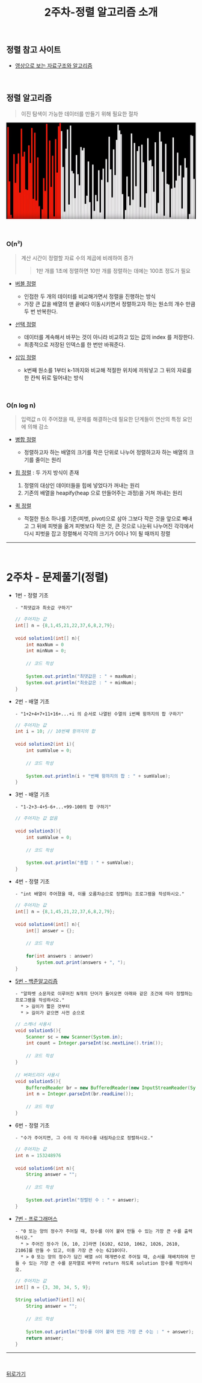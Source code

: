 <div align=center>

# 2주차-정렬 알고리즘 소개

</div>

<br>

## 정렬 참고 사이트
- [영상으로 보는 자료구조와 알고리즘](https://visualgo.net/ko)

<br>

## 정렬 알고리즘
> 이진 탐색이 가능한 데이터를 만들기 위해 필요한 절차

<div align=center>

[![Video](../img/01.JPG)](https://www.youtube.com/watch?v=kPRA0W1kECg)

</div>

<br>

### O(n²)
> 계산 시간이 정렬할 자료 수의 제곱에 비례하여 증가
>> 1만 개를 1초에 정렬하면 10만 개를 정렬하는 데에는 100초 정도가 필요

- [버블 정렬](https://youtu.be/lyZQPjUT5B4)
  - 인접한 두 개의 데이터를 비교해가면서 정렬을 진행하는 방식
  - 가장 큰 값을 배열의 맨 끝에다 이동시키면서 정렬하고자 하는 원소의 개수 만큼 두 번 반복한다.

- [선택 정렬](https://youtu.be/Ns4TPTC8whw)
  - 데이터를 계속해서 바꾸는 것이 아니라 비교하고 있는 값의 index 를 저장한다.
  - 최종적으로 저장된 인덱스를 한 번만 바꿔준다.

- [삽입 정렬](https://youtu.be/ROalU379l3U)
  - k번째 원소를 1부터 k-1까지와 비교해 적절한 위치에 끼워넣고 그 뒤의 자료를 한 칸씩 뒤로 밀어내는 방식

<br>

### O(n log n)
> 입력값 n 이 주어졌을 때, 문제를 해결하는데 필요한 단계들이 연산의 특정 요인에 의해 감소

- [병합 정렬](https://youtu.be/XaqR3G_NVoo)
  - 정렬하고자 하는 배열의 크기를 작은 단위로 나누어 정렬하고자 하는 배열의 크기를 줄이는 원리

- [힙 정렬](https://youtu.be/6NB0GHY11Iw) : 두 가지 방식이 존재
  1. 정렬의 대상인 데이터들을 힙에 넣었다가 꺼내는 원리
  2. 기존의 배열을 heapify(heap 으로 만들어주는 과정)을 거쳐 꺼내는 원리

- [퀵 정렬](https://youtu.be/ywWBy6J5gz8)
  - 적절한 원소 하나를 기준(피벗, pivot)으로 삼아 그보다 작은 것을 앞으로 빼내고 그 뒤에 피벗을 옮겨 피벗보다 작은 것, 큰 것으로 나눈뒤 나누어진 각각에서 다시 피벗을 잡고 정렬해서 각각의 크기가 0이나 1이 될 때까지 정렬

<hr>
<br>

# 2주차 - 문제풀기(정렬)
- 1번 - 정렬 기초
    ```
    - "최댓값과 최솟값 구하기"
    ```
    ```java
    // 주어지는 값
    int[] n = {8,1,45,21,22,37,6,8,2,79};
    
    void solution1(int[] n){
        int maxNum = 0
        int minNum = 0;

        // 코드 작성

        System.out.println("최댓값은 : " + maxNum);
        System.out.println("최솟값은 : " + minNum);
    }
    ```

- 2번 - 배열 기초
    ```
    - "1+2+4+7+11+16+...+i 의 순서로 나열된 수열의 i번째 항까지의 합 구하기"
    ```
    ```java
    // 주어지는 값
    int i = 10; // 10번째 항까지의 합

    void solution2(int i){
        int sumValue = 0;

        // 코드 작성

        System.out.println(i + "번째 항까지의 합 : " + sumValue);
    }
    ```

- 3번 - 배열 기초
    ```
    - "1-2+3-4+5-6+...+99-100의 합 구하기"
    ```
    ```java
    // 주어지는 값 없음

    void solution3(){
        int sumValue = 0;

        // 코드 작성

        System.out.println("총합 : " + sumValue);
    }
    ```

- 4번 - 정렬 기초
    ```
    - "int 배열이 주어졌을 때, 이를 오름차순으로 정렬하는 프로그램을 작성하시오."
    ```
    ```java
    // 주어지는 값
    int[] n = {8,1,45,21,22,37,6,8,2,79};
    
    void solution4(int[] n){
        int[] answer = {};

        // 코드 작성

        for(int answers : answer)
            System.out.print(answers + ", ");
    }
    ```

- [5번 - 백준알고리즘](https://www.acmicpc.net/problem/1181)
    ```
    - "알파벳 소문자로 이루어진 N개의 단어가 들어오면 아래와 같은 조건에 따라 정렬하는 프로그램을 작성하시오."
      * > 길이가 짧은 것부터
      * > 길이가 같으면 사전 순으로
    ```
    ```java
    // 스캐너 사용시
    void solution5(){
        Scanner sc = new Scanner(System.in);
        int count = Integer.parseInt(sc.nextLine().trim());

        // 코드 작성
    }

    // 버퍼드리더 사용시
    void solution5(){
        BufferedReader br = new BufferedReader(new InputStreamReader(System.in));
        int n = Integer.parseInt(br.readLine());

        // 코드 작성
    }
    ```

- 6번 - 정렬 기초
    ```
    - "수가 주어지면, 그 수의 각 자리수를 내림차순으로 정렬하시오."
    ```
    ```java
    // 주어지는 값
    int n = 153248976

    void solution6(int n){
        String answer = "";

        // 코드 작성

        System.out.println("정렬된 수 : " + answer);
    }
    ```

- [7번 - 프로그래머스](https://programmers.co.kr/learn/courses/30/lessons/42746)
    ```
    - "0 또는 양의 정수가 주어질 때, 정수를 이어 붙여 만들 수 있는 가장 큰 수를 출력하시오."
      * > 주어진 정수가 [6, 10, 2]라면 [6102, 6210, 1062, 1026, 2610, 2106]를 만들 수 있고, 이중 가장 큰 수는 6210이다.
      * > 0 또는 양의 정수가 담긴 배열 n이 매개변수로 주어질 때, 순서를 재배치하여 만들 수 있는 가장 큰 수를 문자열로 바꾸어 return 하도록 solution 함수를 작성하시오.
    ```
    ```java
    // 주어지는 값
    int[] n = {3, 30, 34, 5, 9};

    String solution7(int[] n){
        String answer = "";

        // 코드 작성

        System.out.println("정수를 이어 붙여 만든 가장 큰 수는 : " + answer);
        return answer;
    }
    ```

<hr>
<br>

[뒤로가기](../curriculum.md)

<br>